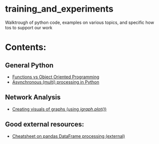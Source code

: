 # training_and_experiments

Walktrough of python code, examples on various topics, and specific how tos to support our work

# Contents:

## General Python
* [Functions vs Object Oriented Programming](walkthroughs/Functions_vs_Object_Oriented_Programming.ipynb)
* [Asynchronous (multi) processing in Python](walkthroughs/parallel_programming_tutorial.ipynb)

## Network Analysis
* [Creating visuals of graphs (using *igraph.plot()*)](walkthroughs/Visualizing_netwroks_in_igraph.ipynb)

## Good external resources:
* [Cheatsheet on pandas DataFrame processing (external)](https://www.dataquest.io/blog/large_files/pandas-cheat-sheet.pdf)